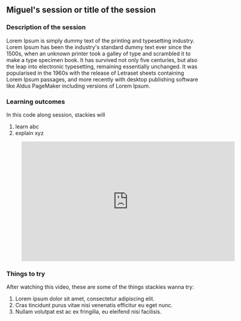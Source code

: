 ## Miguel's session or title of the session

### Description of the session

Lorem Ipsum is simply dummy text of the printing and typesetting industry. Lorem Ipsum has been the industry's standard dummy text ever since the 1500s, when an unknown printer took a galley of type and scrambled it to make a type specimen book. It has survived not only five centuries, but also the leap into electronic typesetting, remaining essentially unchanged. It was popularised in the 1960s with the release of Letraset sheets containing Lorem Ipsum passages, and more recently with desktop publishing software like Aldus PageMaker including versions of Lorem Ipsum.

### Learning outcomes

In this code along session, stackies will

1. learn abc
2. explain xyz

<figure class= "video_container"> <iframe width="560" height="315" src="https://www.youtube.com/embed/OqCK95AS-YE" title="YouTube video player" frameborder="0" allow="accelerometer; autoplay; clipboard-write; encrypted-media; gyroscope; picture-in-picture" allowfullscreen></iframe> </figure>

### Things to try

After watching this video, these are some of the things stackies wanna try:

1. Lorem ipsum dolor sit amet, consectetur adipiscing elit.
2. Cras tincidunt purus vitae nisi venenatis efficitur eu eget nunc.
3. Nullam volutpat est ac ex fringilla, eu eleifend nisi facilisis.